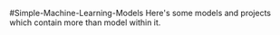 #Simple-Machine-Learning-Models
Here's some models and projects which contain more than model within it.
